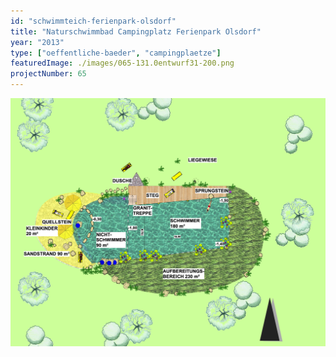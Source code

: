 ```yaml
---
id: "schwimmteich-ferienpark-olsdorf"
title: "Naturschwimmbad Campingplatz Ferienpark Olsdorf"
year: "2013"
type: ["oeffentliche-baeder", "campingplaetze"]
featuredImage: ./images/065-131.0entwurf31-200.png
projectNumber: 65
---
```


![Entwurf](images/065-131.0entwurf31-200.png)